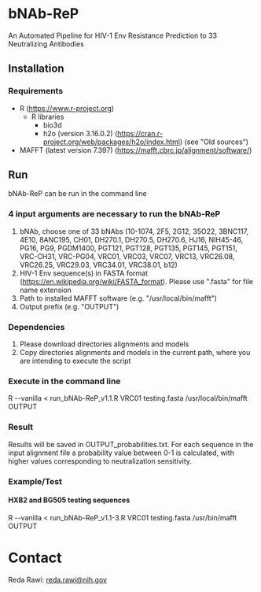 # bNAb-ReP
An Automated Pipeline for HIV-1 Env Resistance Prediction to 33 Neutralizing Antibodies

## Installation

### Requirements
- R (https://www.r-project.org)
  - R libraries
    - bio3d
    - h2o (version 3.16.0.2) (https://cran.r-project.org/web/packages/h2o/index.html) (see "Old sources")
- MAFFT (latest version 7.397) (https://mafft.cbrc.jp/alignment/software/)

## Run 
bNAb-ReP can be run in the command line

### 4 input arguments are necessary to run the bNAb-ReP
  1.  bNAb, choose one of 33 bNAbs (10-1074, 2F5, 2G12, 35O22, 3BNC117, 4E10, 8ANC195, CH01, DH270.1, DH270.5, DH270.6, HJ16, NIH45-46, PG16, PG9, PGDM1400, PGT121, PGT128, PGT135, PGT145, PGT151, VRC-CH31, VRC-PG04, VRC01, VRC03, VRC07, VRC13, VRC26.08, VRC26.25, VRC29.03, VRC34.01, VRC38.01, b12)
  2.  HIV-1 Env sequence(s) in FASTA format (https://en.wikipedia.org/wiki/FASTA_format).
      Please use ".fasta" for file name extension 
  3.  Path to installed MAFFT software (e.g. "/usr/local/bin/mafft")
  4.  Output prefix (e.g. "OUTPUT")

### Dependencies
  1. Please download directories alignments and models
  2. Copy directories alignments and models in the current path, where you are intending to execute the script

### Execute in the command line
R --vanilla < run_bNAb-ReP_v1.1.R VRC01 testing.fasta /usr/local/bin/mafft OUTPUT

### Result
Results will be saved in OUTPUT_probabilities.txt. For each sequence in the input alignment file a probability value between 0-1 is calculated, with higher values corresponding to neutralization sensitivity.



### Example/Test

#### HXB2 and BG505 testing sequences
R --vanilla < run_bNAb-ReP_v1.1-3.R VRC01 testing.fasta /usr/bin/mafft OUTPUT

# Contact
Reda Rawi: reda.rawi@nih.gov
